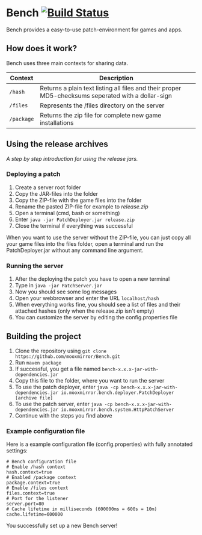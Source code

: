 Bench [![Build Status](https://travis-ci.org/Mooxmirror/Bench.svg)](https://travis-ci.org/Mooxmirror/Bench)
=================

Bench provides a easy-to-use patch-environment for games and apps.

## How does it work?
Bench uses three main contexts for sharing data.

| Context  | Description |
| -------- |-----------------------------------------------------------------------------------------------|
| `/hash`  | Returns a plain text listing all files and their proper MD5-checksums seperated with a dollar-sign |
| `/files` | Represents the /files directory on the server |
| `/package`| Returns the zip file for complete new game installations |

## Using the release archives

*A step by step introduction for using the release jars.*

### Deploying a patch

1. Create a server root folder
2. Copy the JAR-files into the folder
3. Copy the ZIP-file with the game files into the folder
4. Rename the pasted ZIP-file for example to *release.zip*
4. Open a terminal (cmd, bash or something)
5. Enter `java -jar PatchDeployer.jar release.zip`
6. Close the terminal if everything was successful

When you want to use the server without the ZIP-file, you can just copy all your game files into the files folder, open a terminal and run the PatchDeployer.jar without any command line argument.

### Running the server

1. After the deploying the patch you have to open a new terminal
2. Type in `java -jar PatchServer.jar`
3. Now you should see some log messages
4. Open your webbrowser and enter the URL `localhost/hash`
5. When everything works fine, you should see a list of files and their attached hashes (only when the release.zip isn't empty)
6. You can customize the server by editing the config.properties file

## Building the project

1. Clone the repository using `git clone https://github.com/mooxmirror/Bench.git`
2. Run `maven package`
3. If successful, you get a file named `bench-x.x.x-jar-with-dependencies.jar`
4. Copy this file to the folder, where you want to run the server
5. To use the patch deployer, enter `java -cp bench-x.x.x-jar-with-dependencies.jar io.mooxmirror.bench.deployer.PatchDeployer [archive file]`
6. To use the patch server, enter `java -cp bench-x.x.x-jar-with-dependencies.jar io.mooxmirror.bench.system.HttpPatchServer`
7. Continue with the steps you find above

### Example configuration file

Here is a example configuration file (config.properties) with fully annotated settings:

```
# Bench configuration file
# Enable /hash context
hash.context=true
# Enabled /package context
package.context=true
# Enable /files context
files.context=true
# Port for the listener
server.port=80
# Cache lifetime in milliseconds (600000ms = 600s = 10m)
cache.lifetime=600000
```
You successfully set up a new Bench server!
